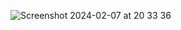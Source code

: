 ![Screenshot 2024-02-07 at 20 33 36](https://github.com/mmmyster/generalka-rest/assets/103329216/df191d1e-9281-4ff2-a297-97adbffa8849)
